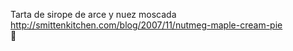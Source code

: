 Tarta de sirope de arce y nuez moscada	http://smittenkitchen.com/blog/2007/11/nutmeg-maple-cream-pie	
਍